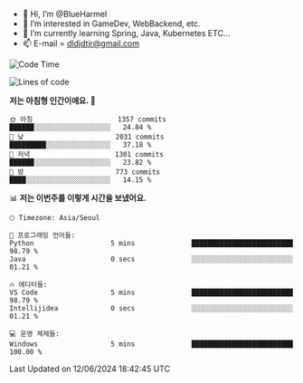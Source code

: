 - 👋 Hi, I’m @BlueHarmel
- 👀 I’m interested in GameDev, WebBackend, etc.
- 🌱 I’m currently learning Spring, Java, Kubernetes ETC...
- 📫 E-mail = dldjdtjr@gmail.com
  <!--START_SECTION:waka-->
![Code Time](http://img.shields.io/badge/Code%20Time-648%20hrs%2048%20mins-blue)

![Lines of code](https://img.shields.io/badge/%EC%A0%80%EB%8A%94%20%EC%97%AC%ED%83%9C%EA%B9%8C%EC%A7%80%20-46.4%20million%20%EC%A4%84%EC%9D%98%20%EC%BD%94%EB%93%9C%EB%A5%BC%20%EC%9E%91%EC%84%B1%ED%96%88%EC%96%B4%EC%9A%94.-blue)

**저는 아침형 인간이에요. 🐤** 

```text
🌞 아침                     1357 commits        ██████░░░░░░░░░░░░░░░░░░░   24.84 % 
🌆 낮　                     2031 commits        █████████░░░░░░░░░░░░░░░░   37.18 % 
🌃 저녁                     1301 commits        ██████░░░░░░░░░░░░░░░░░░░   23.82 % 
🌙 밤　                     773 commits         ████░░░░░░░░░░░░░░░░░░░░░   14.15 % 
```


📊 **저는 이번주를 이렇게 시간을 보냈어요.** 

```text
🕑︎ Timezone: Asia/Seoul

💬 프로그래밍 언어들: 
Python                   5 mins              █████████████████████████   98.79 % 
Java                     0 secs              ░░░░░░░░░░░░░░░░░░░░░░░░░   01.21 % 

🔥 에디터들: 
VS Code                  5 mins              █████████████████████████   98.79 % 
Intellijidea             0 secs              ░░░░░░░░░░░░░░░░░░░░░░░░░   01.21 % 

💻 운영 체제들: 
Windows                  5 mins              █████████████████████████   100.00 % 
```


 Last Updated on 12/06/2024 18:42:45 UTC
<!--END_SECTION:waka-->
<!---
BlueHarmel/BlueHarmel is a ✨ special ✨ repository because its `README.md` (this file) appears on your GitHub profile.
You can click the Preview link to take a look at your changes.
--->

